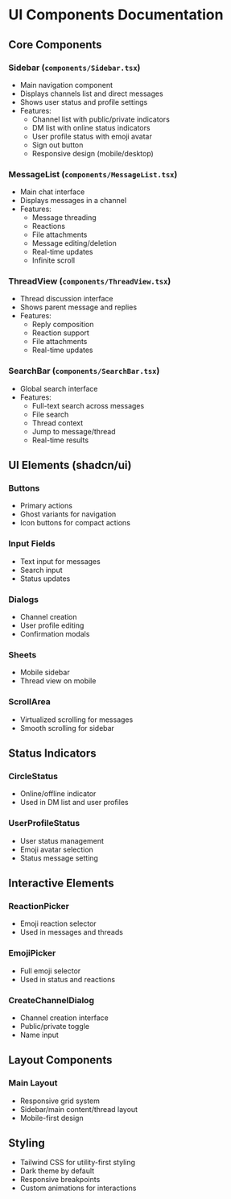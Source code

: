# UI Components Documentation

## Core Components

### Sidebar (`components/Sidebar.tsx`)
- Main navigation component
- Displays channels list and direct messages
- Shows user status and profile settings
- Features:
  - Channel list with public/private indicators
  - DM list with online status indicators
  - User profile status with emoji avatar
  - Sign out button
  - Responsive design (mobile/desktop)

### MessageList (`components/MessageList.tsx`)
- Main chat interface
- Displays messages in a channel
- Features:
  - Message threading
  - Reactions
  - File attachments
  - Message editing/deletion
  - Real-time updates
  - Infinite scroll

### ThreadView (`components/ThreadView.tsx`)
- Thread discussion interface
- Shows parent message and replies
- Features:
  - Reply composition
  - Reaction support
  - File attachments
  - Real-time updates

### SearchBar (`components/SearchBar.tsx`)
- Global search interface
- Features:
  - Full-text search across messages
  - File search
  - Thread context
  - Jump to message/thread
  - Real-time results

## UI Elements (shadcn/ui)

### Buttons
- Primary actions
- Ghost variants for navigation
- Icon buttons for compact actions

### Input Fields
- Text input for messages
- Search input
- Status updates

### Dialogs
- Channel creation
- User profile editing
- Confirmation modals

### Sheets
- Mobile sidebar
- Thread view on mobile

### ScrollArea
- Virtualized scrolling for messages
- Smooth scrolling for sidebar

## Status Indicators

### CircleStatus
- Online/offline indicator
- Used in DM list and user profiles

### UserProfileStatus
- User status management
- Emoji avatar selection
- Status message setting

## Interactive Elements

### ReactionPicker
- Emoji reaction selector
- Used in messages and threads

### EmojiPicker
- Full emoji selector
- Used in status and reactions

### CreateChannelDialog
- Channel creation interface
- Public/private toggle
- Name input

## Layout Components

### Main Layout
- Responsive grid system
- Sidebar/main content/thread layout
- Mobile-first design

## Styling

- Tailwind CSS for utility-first styling
- Dark theme by default
- Responsive breakpoints
- Custom animations for interactions 